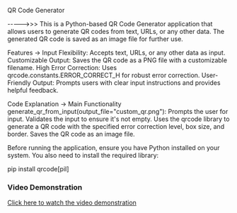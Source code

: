 QR Code Generator

----->>> This is a Python-based QR Code Generator application that allows users to generate QR codes from text, URLs, or any other data. The generated QR code is saved as an image file for further use.

Features
  -> Input Flexibility: Accepts text, URLs, or any other data as input.
      Customizable Output: Saves the QR code as a PNG file with a customizable filename.
      High Error Correction: Uses qrcode.constants.ERROR_CORRECT_H for robust error correction.
      User-Friendly Output: Prompts users with clear input instructions and provides helpful feedback.



Code Explanation
   ->  Main Functionality
       generate_qr_from_input(output_file="custom_qr.png"):
       Prompts the user for input.
       Validates the input to ensure it's not empty.
       Uses the qrcode library to generate a QR code with the specified error correction level, box size, and border.
       Saves the QR code as an image file.

Before running the application, ensure you have Python installed on your system. You also need to install the required library:

   pip install qrcode[pil]

### Video Demonstration

[Click here to watch the video demonstration](20250124-1628-50.0566174.mp4)
